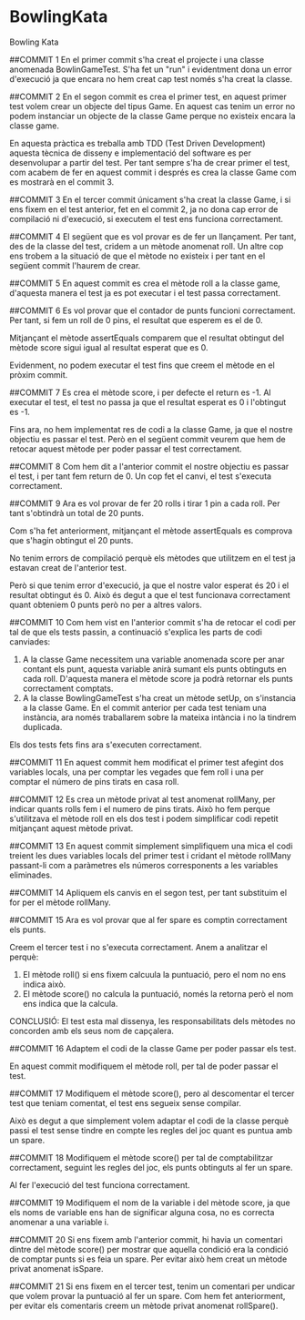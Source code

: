 # BowlingKata
Bowling Kata

##COMMIT 1
En el primer commit s'ha creat el projecte i una classe anomenada BowlinGameTest. S'ha fet un "run" i evidentment  dona un error d'execució ja que encara no hem creat cap test només s'ha creat la classe.

##COMMIT 2
En el segon commit es crea el primer test, en aquest primer test volem crear un objecte del tipus Game. En aquest cas tenim un error no podem instanciar un objecte de la classe Game perque no existeix encara la classe game.

En aquesta pràctica es treballa amb TDD (Test Driven Development) aquesta tècnica de disseny e implementació del software es per desenvolupar a partir del test. Per tant sempre s'ha de crear primer el test, com acabem de fer en aquest commit i després es crea la classe Game com es mostrarà en el commit 3.

##COMMIT 3
En el tercer commit únicament s'ha creat la classe Game, i si ens fixem en el test anterior, fet en el commit 2, ja no dona cap error de compilació ni d'execució, si executem el test ens funciona correctament.

##COMMIT 4
El següent que es vol provar es de fer un llançament. Per tant, des de la classe del test, cridem a un mètode anomenat roll. Un altre cop ens trobem a la situació de que el mètode no existeix i per tant en el següent commit l'haurem de crear.

##COMMIT 5
En aquest commit es crea el mètode roll a la classe game, d'aquesta manera el test ja es pot executar i el test passa correctament.

##COMMIT 6
Es vol provar que el contador de punts funcioni correctament. Per tant, si fem un roll de 0 pins, el resultat que esperem es el de 0. 

Mitjançant el mètode assertEquals comparem que el resultat obtingut del mètode score sigui igual al resultat esperat que es 0. 

Evidenment, no podem executar el test fins que creem el mètode en el pròxim commit.

##COMMIT 7
Es crea el mètode score, i per defecte el return es -1. Al executar el test, el test no passa ja que el resultat esperat es 0 i l'obtingut es -1.

Fins ara, no hem implementat res de codi a la classe Game, ja que el nostre objectiu es passar el test. Però en el següent commit veurem que hem de retocar aquest mètode per poder passar el test correctament.

##COMMIT 8
Com hem dit a l'anterior commit el nostre objectiu es passar el test, i per tant fem return de 0. Un cop fet el canvi, el test s'executa correctament.

##COMMIT 9
Ara es vol provar de fer 20 rolls i tirar 1 pin a cada roll. Per tant s'obtindrà un total de 20 punts. 

Com s'ha fet anteriorment, mitjançant el mètode assertEquals es comprova que s'hagin obtingut el 20 punts.

No tenim errors de compilació perquè els mètodes que utilitzem en el test ja estavan creat de l'anterior test. 

Però si que tenim error d'execució, ja que el nostre valor esperat és 20 i el resultat obtingut és 0. Això és degut a que el test funcionava correctament quant obteniem 0 punts però no per a altres valors.

##COMMIT 10
Com hem vist en l'anterior commit s'ha de retocar el codi per tal de que els tests passin, a continuació s'explica les parts de codi canviades:

1. A la classe Game necessitem una variable anomenada score per anar contant els punt, aquesta variable anirà sumant els punts obtinguts en cada roll. D'aquesta manera el mètode score ja podrà retornar els punts correctament comptats.
2. A la classe BowlingGameTest s'ha creat un mètode setUp, on s'instancia a la classe Game. En el commit anterior per cada test teniam una instància, ara només traballarem sobre la mateixa intància i no la tindrem duplicada.

Els dos tests fets fins ara s'executen correctament.

##COMMIT 11
En aquest commit hem modificat el primer test afegint dos variables locals, una per comptar les vegades que fem roll i una per comptar el número de pins tirats en casa roll. 

##COMMIT 12
Es crea un mètode privat al test anomenat rollMany, per indicar quants rolls fem i el numero de pins tirats. Això ho fem perque s'utilitzava el mètode roll en els dos test i podem simplificar codi repetit mitjançant aquest mètode privat.

##COMMIT 13
En aquest commit simplement simplifiquem una mica el codi treient les dues variables locals del primer test i cridant el mètode rollMany passant-li com a paràmetres els números corresponents a les variables eliminades.

##COMMIT 14
Apliquem els canvis en el segon test, per tant substituim el for per el mètode rollMany.

##COMMIT 15
Ara es vol provar que al fer spare es comptin correctament els punts.

Creem el tercer test i no s'executa correctament. Anem a analitzar el perquè:

1. El mètode roll() si ens fixem calcuula la puntuació, pero el nom no ens indica això.
2. El mètode score() no calcula la puntuació, només la retorna però el nom ens indica que la calcula.

CONCLUSIÓ: El test esta mal dissenya, les responsabilitats dels mètodes no concorden amb els seus nom de capçalera.

##COMMIT 16
Adaptem el codi de la classe Game per poder passar els test.

En aquest commit modifiquem el mètode roll, per tal de poder passar el test.

##COMMIT 17
Modifiquem el mètode score(), pero al descomentar el tercer test que teniam comentat, el test ens segueix sense compilar.

Això es degut a que simplement volem adaptar el codi de la classe perquè passi el test sense tindre en compte les regles del joc quant es puntua amb un spare.

##COMMIT 18
Modifiquem el mètode score() per tal de comptabilitzar correctament, seguint les regles del joc, els punts obtinguts al fer un spare.

Al fer l'execució del test funciona correctament.

##COMMIT 19
Modifiquem el nom de la variable i del mètode score, ja que els noms de variable ens han de significar alguna cosa, no es correcta anomenar a una variable i.

##COMMIT 20
Si ens fixem amb l'anterior commit, hi havia un comentari dintre del mètode score() per mostrar que aquella condició era la condició de comptar punts si es feia un spare. Per evitar això hem creat un mètode privat anomenat isSpare.

##COMMIT 21
Si ens fixem en el tercer test, tenim un comentari per undicar que volem provar la puntuació al fer un spare. Com hem fet anteriorment, per evitar els comentaris creem un mètode privat anomenat rollSpare().



